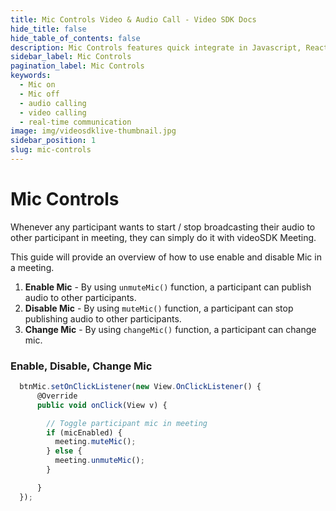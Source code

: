 ```yaml
---
title: Mic Controls Video & Audio Call - Video SDK Docs
hide_title: false
hide_table_of_contents: false
description: Mic Controls features quick integrate in Javascript, React JS, Android, IOS, React Native, Flutter with Video SDK to add live video & audio conferencing to your applications.
sidebar_label: Mic Controls
pagination_label: Mic Controls
keywords:
  - Mic on
  - Mic off
  - audio calling
  - video calling
  - real-time communication
image: img/videosdklive-thumbnail.jpg
sidebar_position: 1
slug: mic-controls
---
```


# Mic Controls

Whenever any participant wants to start / stop broadcasting their audio to other participant in meeting, they can simply do it with videoSDK Meeting.

This guide will provide an overview of how to use enable and disable Mic in a meeting.

1. **Enable Mic** - By using `unmuteMic()` function, a participant can publish audio to other participants.
2. **Disable Mic** - By using `muteMic()` function, a participant can stop publishing audio to other participants.
3. **Change Mic** - By using `changeMic()` function, a participant can change mic.

### Enable, Disable, Change Mic

```js
  btnMic.setOnClickListener(new View.OnClickListener() {
      @Override
      public void onClick(View v) {

        // Toggle participant mic in meeting
        if (micEnabled) {
          meeting.muteMic();
        } else {
          meeting.unmuteMic();
        }

      }
  });
```